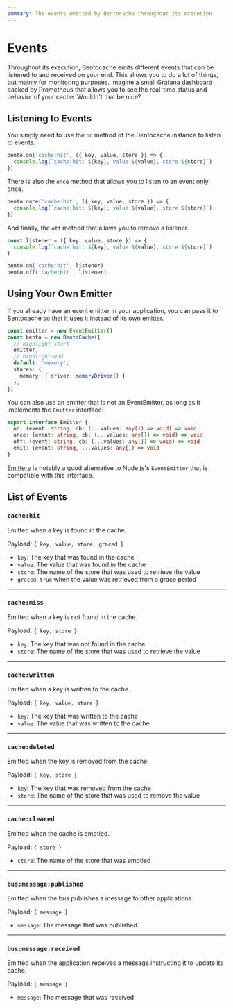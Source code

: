 ```yaml
---
summary: The events emitted by Bentocache throughout its execution
---
```


# Events

Throughout its execution, Bentocache emits different events that can be listened to and received on your end. This allows you to do a lot of things, but mainly for monitoring purposes. Imagine a small Grafana dashboard backed by Prometheus that allows you to see the real-time status and behavior of your cache. Wouldn't that be nice?

## Listening to Events

You simply need to use the `on` method of the Bentocache instance to listen to events.

```ts
bento.on('cache:hit', ({ key, value, store }) => {
  console.log(`cache:hit: ${key}, value ${value}, store ${store}`)
})
```

There is also the `once` method that allows you to listen to an event only once.

```ts
bento.once('cache:hit', ({ key, value, store }) => {
  console.log(`cache:hit: ${key}, value ${value}, store ${store}`)
})
```

And finally, the `off` method that allows you to remove a listener.

```ts
const listener = ({ key, value, store }) => {
  console.log(`cache:hit: ${key}, value ${value}, store ${store}`)
}

bento.on('cache:hit', listener)
bento.off('cache:hit', listener)
```

## Using Your Own Emitter

If you already have an event emitter in your application, you can pass it to Bentocache so that it uses it instead of its own emitter.

```ts
const emitter = new EventEmitter()
const bento = new BentoCache({
  // highlight-start
  emitter,
  // highlight-end
  default: 'memory',
  stores: {
    memory: { driver: memoryDriver() }
  },
})
```

You can also use an emitter that is not an EventEmitter, as long as it implements the `Emitter` interface:

```ts
export interface Emitter {
  on: (event: string, cb: (...values: any[]) => void) => void
  once: (event: string, cb: (...values: any[]) => void) => void
  off: (event: string, cb: (...values: any[]) => void) => void
  emit: (event: string, ...values: any[]) => void
}
```

[Emittery](https://github.com/sindresorhus/emittery) is notably a good alternative to Node.js's `EventEmitter` that is compatible with this interface.


## List of Events

### `cache:hit`

Emitted when a key is found in the cache. 

Payload: `{ key, value, store, graced }`

- `key`: The key that was found in the cache
- `value`: The value that was found in the cache
- `store`: The name of the store that was used to retrieve the value
- `graced`: `true` when the value was retrieved from a grace period
---

### `cache:miss`

Emitted when a key is not found in the cache. 

Payload: `{ key, store }`

- `key`: The key that was not found in the cache
- `store`: The name of the store that was used to retrieve the value
---

### `cache:written`

Emitted when a key is written to the cache. 

Payload: `{ key, value, store }`

- `key`: The key that was written to the cache
- `value`: The value that was written to the cache
---

### `cache:deleted`

Emitted when the key is removed from the cache. 

Payload: `{ key, store }`

- `key`: The key that was removed from the cache
- `store`: The name of the store that was used to remove the value
---

### `cache:cleared`

Emitted when the cache is emptied. 

Payload: `{ store }`

- `store`: The name of the store that was emptied
---

### `bus:message:published`

Emitted when the bus publishes a message to other applications. 

Payload: `{ message }`

- `message`: The message that was published
---

### `bus:message:received`

Emitted when the application receives a message instructing it to update its cache. 

Payload: `{ message }`

- `message`: The message that was received
